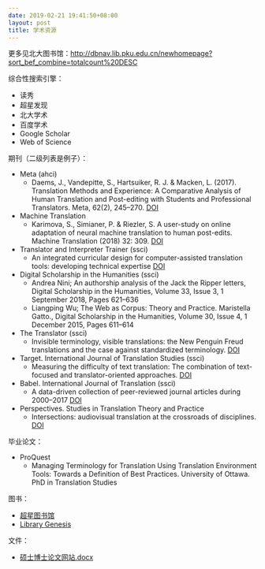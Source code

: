 ```yaml
---
date: 2019-02-21 19:41:50+08:00
layout: post
title: 学术资源
---
```


更多见北大图书馆：<http://dbnav.lib.pku.edu.cn/newhomepage?sort_bef_combine=totalcount%20DESC>

综合性搜索引擎：

* 读秀
* 超星发现
* 北大学术
* 百度学术
* Google Scholar
* Web of Science


期刊（二级列表是例子）：

* Meta (ahci)
    * Daems, J., Vandepitte, S., Hartsuiker, R. J. & Macken, L. (2017). Translation Methods and Experience: A Comparative Analysis of Human Translation and Post-editing with Students and Professional Translators. Meta, 62(2), 245–270. [DOI](https://doi.org/10.7202/1041023ar) 
* Machine Translation
    * Karimova, S., Simianer, P. & Riezler, S. A user-study on online adaptation of neural machine translation to human post-edits. Machine Translation (2018) 32: 309. [DOI](https://doi.org/10.1007/s10590-018-9224-8)
* Translator and Interpreter Trainer (ssci)
    * An integrated curricular design for computer-assisted translation tools: developing technical expertise [DOI](https://doi.org/10.1080/1750399X.2018.1502007)
* Digital Scholarship in the Humanities (ssci)
    * Andrea Nini; An authorship analysis of the Jack the Ripper letters, Digital Scholarship in the Humanities, Volume 33, Issue 3, 1 September 2018, Pages 621–636
    * Liangping Wu; The Web as Corpus: Theory and Practice. Maristella Gatto., Digital Scholarship in the Humanities, Volume 30, Issue 4, 1 December 2015, Pages 611–614
* The Translator (ssci)
    * Invisible terminology, visible translations: the New Penguin Freud translations and the case against standardized terminology. [DOI](https://doi.org/10.1080/13556509.2018.1503525)
* Target. International Journal of Translation Studies (ssci)
    * Measuring the difficulty of text translation: The combination of text-focused and translator-oriented approaches. [DOI](https://www.benjamins.com/catalog/target.18036.zhe)
* Babel. International Journal of Translation (ssci)
    * A data-driven collection of peer-reviewed journal articles during 2000–2017 [DOI](https://doi.org/10.1075/babel.00051.akb)
* Perspectives. Studies in Translation Theory and Practice
    * Intersections: audiovisual translation at the crossroads of disciplines. [DOI](https://doi.org/10.1080/0907676X.2018.1557715)


毕业论文：

* ProQuest
    * Managing Terminology for Translation Using Translation Environment Tools: Towards a Definition of Best Practices. University of Ottawa. PhD in Translation Studies

图书：

* [超星图书馆](http://www.sslibrary.com/)
* [Library Genesis](http://gen.lib.rus.ec/)

文件：

* [硕士博士论文网站.docx](https://github.com/PKUCATers/graduation-guide/raw/master/相关文件/硕士博士论文网站.docx)






